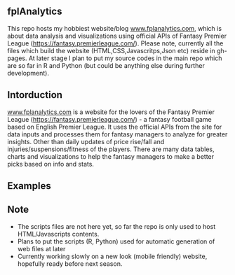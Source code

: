 ## fplAnalytics
This repo hosts my hobbiest website/blog www.fplanalytics.com, which is about data analysis and visualizations using official APIs of Fantasy Premier League (https://fantasy.premierleague.com/). Please note, currently all the files which build the website (HTML,CSS,Javascritps,Json etc) reside in gh-pages. At later stage I plan to put my source codes in the main repo which are so far in R and Python (but could be anything else during further development).


## Intorduction

www.fplanalytics.com is a website for the lovers of the Fantasy Premier League (https://fantasy.premierleague.com/) - a fantasy football game based on English Premier League. It uses the official APIs from the site for data inputs and processes them for fantasy managers to analyze for greater insights. Other than daily updates of price rise/fall and injuries/suspensions/fitness of the players. There are many data tables, charts and visualizations to help the fantasy managers to make a better picks based on info and stats.

## Examples




## Note

* The scripts files are not here yet, so far the repo is only used to host HTML/Javascripts contents.
* Plans to put the scripts (R, Python) used for automatic generation of web files at later 
* Currently working slowly on a new look (mobile friendly) website, hopefully ready before next season.
